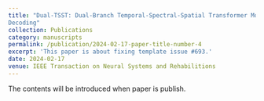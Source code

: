 ```yaml
---
title: "Dual-TSST: Dual-Branch Temporal-Spectral-Spatial Transformer Model for EEG 
Decoding"
collection: Publications
category: manuscripts
permalink: /publication/2024-02-17-paper-title-number-4
excerpt: 'This paper is about fixing template issue #693.'
date: 2024-02-17
venue: IEEE Transaction on Neural Systems and Rehabilitions
---
```


The contents will be introduced when paper is publish.
